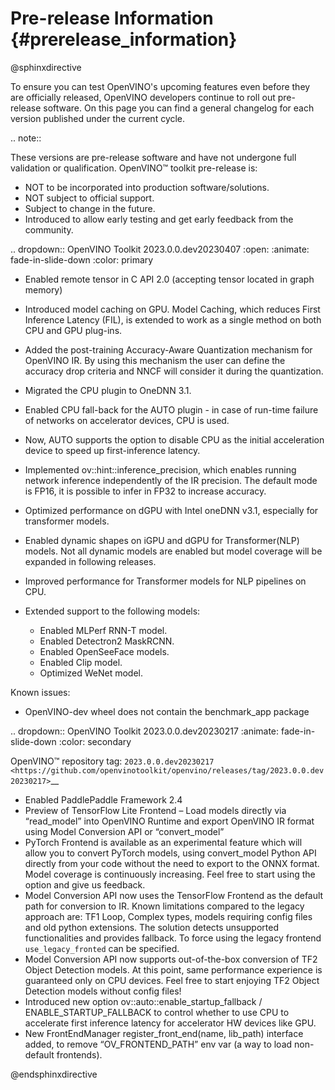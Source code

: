 # Pre-release Information {#prerelease_information}

@sphinxdirective

To ensure you can test OpenVINO's upcoming features even before they are officially released, 
OpenVINO developers continue to roll out pre-release software. On this page you can find
a general changelog for each version published under the current cycle.

.. note:: 

   These versions are pre-release software and have not undergone full validation or qualification. OpenVINO™ toolkit pre-release is:

   * NOT to be incorporated into production software/solutions.
   * NOT subject to official support.
   * Subject to change in the future.
   * Introduced to allow early testing and get early feedback from the community.
 


.. dropdown:: OpenVINO Toolkit 2023.0.0.dev20230407
   :open:
   :animate: fade-in-slide-down
   :color: primary

   * Enabled remote tensor in C API 2.0 (accepting tensor located in graph memory)
   * Introduced model caching on GPU. Model Caching, which reduces First Inference Latency (FIL), is 
     extended to work as a single method on both CPU and GPU plug-ins.
   * Added the post-training Accuracy-Aware Quantization mechanism for OpenVINO IR. By using this mechanism 
     the user can define the accuracy drop criteria and NNCF will consider it during the quantization.
   * Migrated the CPU plugin to OneDNN 3.1.
   * Enabled CPU fall-back for the AUTO plugin - in case of run-time failure of networks on accelerator devices, CPU is used.
   * Now, AUTO supports the option to disable CPU as the initial acceleration device to speed up first-inference latency.
   * Implemented ov::hint::inference_precision, which enables running network inference independently of the IR precision. 
     The default mode is FP16, it is possible to infer in FP32 to increase accuracy. 
   * Optimized performance on dGPU with Intel oneDNN v3.1, especially for transformer models.
   * Enabled dynamic shapes on iGPU and dGPU for Transformer(NLP) models. Not all dynamic models are enabled but model coverage will be expanded in following releases.
   * Improved performance for Transformer models for NLP pipelines on CPU. 
   * Extended support to the following models:

     * Enabled MLPerf RNN-T model.
     * Enabled Detectron2 MaskRCNN.
     * Enabled OpenSeeFace models.
     * Enabled Clip model.
     * Optimized WeNet model.


   Known issues:

   * OpenVINO-dev wheel does not contain the benchmark_app package



.. dropdown:: OpenVINO Toolkit 2023.0.0.dev20230217
   :animate: fade-in-slide-down
   :color: secondary

   OpenVINO™ repository tag: `2023.0.0.dev20230217 <https://github.com/openvinotoolkit/openvino/releases/tag/2023.0.0.dev20230217>`__

   * Enabled PaddlePaddle Framework 2.4
   * Preview of TensorFlow Lite Frontend – Load models directly via “read_model” into OpenVINO Runtime and export OpenVINO IR format using Model Conversion API or “convert_model”
   * PyTorch Frontend is available as an experimental feature which will allow you to convert PyTorch models, using convert_model Python API directly from your code without the need to export to the ONNX format. Model coverage is continuously increasing. Feel free to start using the option and give us feedback.
   * Model Conversion API now uses the TensorFlow Frontend as the default path for conversion to IR. Known limitations compared to the legacy approach are: TF1 Loop, Complex types, models requiring config files and old python extensions. The solution detects unsupported functionalities and provides fallback. To force using the legacy frontend ``use_legacy_fronted`` can be specified.
   * Model Conversion API now supports out-of-the-box conversion of TF2 Object Detection models. At this point, same performance experience is guaranteed only on CPU devices. Feel free to start enjoying TF2 Object Detection models without config files!
   * Introduced new option ov::auto::enable_startup_fallback / ENABLE_STARTUP_FALLBACK to control whether to use CPU to accelerate first inference latency for accelerator HW devices like GPU.
   * New FrontEndManager register_front_end(name, lib_path) interface added, to remove “OV_FRONTEND_PATH” env var (a way to load non-default frontends).


@endsphinxdirective
